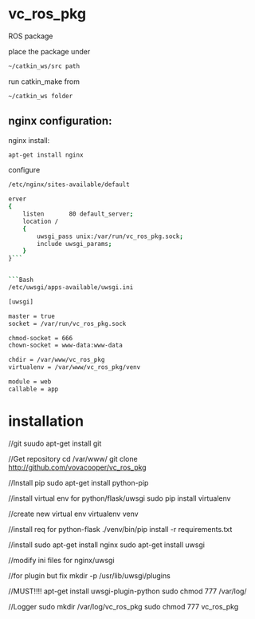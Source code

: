 vc_ros_pkg
==========

ROS package


place the package under 
```Bash
~/catkin_ws/src path
```
run catkin_make from 
```Bash
~/catkin_ws folder
```


nginx configuration:
-------------------
nginx install:
```Bash
apt-get install nginx
```
configure
```Bash
/etc/nginx/sites-available/default
```
```Bash
erver
{
    listen       80 default_server;
    location /
    {
        uwsgi_pass unix:/var/run/vc_ros_pkg.sock;
        include uwsgi_params;
    }
}```


```Bash
/etc/uwsgi/apps-available/uwsgi.ini
```
```Bash
[uwsgi]

master = true
socket = /var/run/vc_ros_pkg.sock

chmod-socket = 666
chown-socket = www-data:www-data

chdir = /var/www/vc_ros_pkg
virtualenv = /var/www/vc_ros_pkg/venv

module = web
callable = app
```




installation
===========

//git
suudo apt-get install git

//Get repository
cd /var/www/
git clone http://github.com/vovacooper/vc_ros_pkg


//Install pip
sudo apt-get install python-pip

//install virtual env for python/flask/uwsgi
sudo pip install virtualenv

//create new virtual env
virtualenv venv

//install req for python-flask
./venv/bin/pip install -r requirements.txt

//install 
sudo apt-get install nginx
sudo apt-get install uwsgi

//modify ini files for nginx/uwsgi



//for plugin but fix
mkdir -p /usr/lib/uwsgi/plugins

//MUST!!!!
apt-get install uwsgi-plugin-python
sudo chmod 777 /var/log/

//Logger
sudo mkdir /var/log/vc_ros_pkg
sudo chmod 777 vc_ros_pkg

